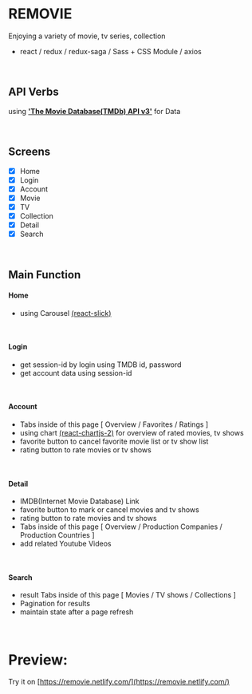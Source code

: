 # REMOVIE

Enjoying a variety of movie, tv series, collection

- react / redux / redux-saga / Sass + CSS Module / axios

<br>

## API Verbs

using **['The Movie Database(TMDb) API v3'](https://www.themoviedb.org/documentation/api?language=en-US)** for Data

<br>

## Screens

- [x] Home
- [x] Login
- [x] Account
- [x] Movie
- [x] TV
- [x] Collection
- [x] Detail
- [x] Search

<br>

## Main Function

#### Home

- using Carousel [(react-slick)](https://github.com/akiran/react-slick)

<br>

#### Login

- get session-id by login using TMDB id, password 
- get account data using session-id 

<br>

#### Account

- Tabs inside of this page [ Overview / Favorites / Ratings ] 
- using chart [(react-chartjs-2)](https://github.com/jerairrest/react-chartjs-2) for overview of rated movies, tv shows
- favorite button to cancel favorite movie list or tv show list
- rating button to rate movies or tv shows

<br>

#### Detail

- IMDB(Internet Movie Database) Link 
- favorite button to mark or cancel movies and tv shows
- rating button to rate movies and tv shows
- Tabs inside of this page [ Overview / Production Companies / Production Countries ]
- add related Youtube Videos

<br>

#### Search

- result Tabs inside of this page [ Movies / TV shows / Collections ]
- Pagination for results
- maintain state after a page refresh

<br>

# Preview:

Try it on [https://removie.netlify.com/](https://removie.netlify.com/)